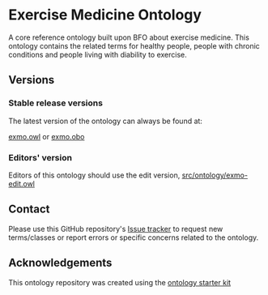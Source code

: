 
# Exercise Medicine Ontology

A core reference ontology built upon BFO about exercise medicine. This ontology contains the related terms for healthy people, people with chronic conditions and people living with diability to exercise.


## Versions

### Stable release versions

The latest version of the ontology can always be found at:

[exmo.owl](exmo.owl) or [exmo.obo](exmo.obo)

### Editors' version

Editors of this ontology should use the edit version, [src/ontology/exmo-edit.owl](src/ontology/exmo-edit.owl)

## Contact

Please use this GitHub repository's [Issue tracker](https://github.com/DarkKnight0-0/exmo/issues) to request new terms/classes or report errors or specific concerns related to the ontology.


## Acknowledgements

This ontology repository was created using the [ontology starter kit](https://github.com/INCATools/ontology-starter-kit)